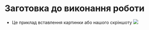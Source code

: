 # Заготовка до виконання роботи
+ Це приклад вставлення картинки або нашого скріншоту
![](https://th.bing.com/th/id/OIP.NGIDdVP6vw9ue_D-mrEVFQHaHa?rs=1&pid=ImgDetMain)
